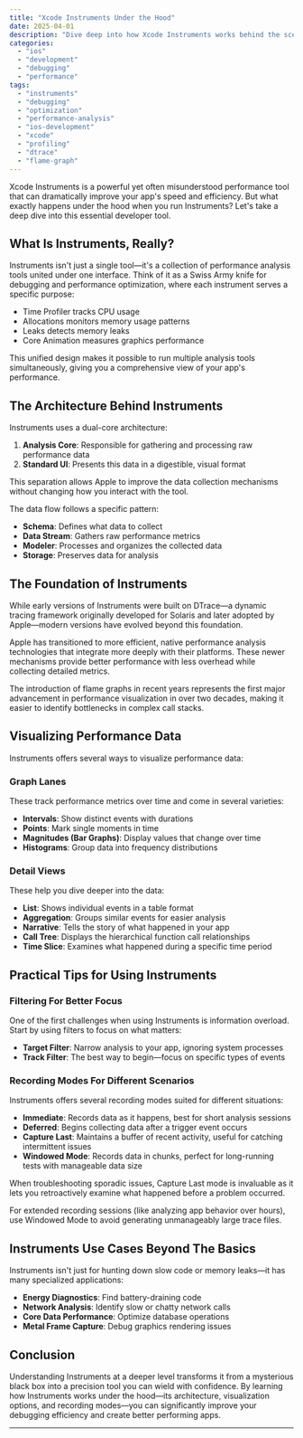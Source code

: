 ```yaml
---
title: "Xcode Instruments Under the Hood"
date: 2025-04-01
description: "Dive deep into how Xcode Instruments works behind the scenes, learn about its architecture, and discover how to use this powerful performance analysis tool effectively for your iOS and macOS apps."
categories: 
  - "ios"
  - "development"
  - "debugging"
  - "performance"
tags: 
  - "instruments"
  - "debugging"
  - "optimization"
  - "performance-analysis"
  - "ios-development"
  - "xcode"
  - "profiling"
  - "dtrace"
  - "flame-graph"
---
```


Xcode Instruments is a powerful yet often misunderstood performance tool that can dramatically improve your app's speed and efficiency. But what exactly happens under the hood when you run Instruments? Let's take a deep dive into this essential developer tool.

## What Is Instruments, Really?

Instruments isn't just a single tool—it's a collection of performance analysis tools united under one interface. Think of it as a Swiss Army knife for debugging and performance optimization, where each instrument serves a specific purpose:

- Time Profiler tracks CPU usage
- Allocations monitors memory usage patterns
- Leaks detects memory leaks
- Core Animation measures graphics performance

This unified design makes it possible to run multiple analysis tools simultaneously, giving you a comprehensive view of your app's performance.

## The Architecture Behind Instruments

Instruments uses a dual-core architecture:

1. **Analysis Core**: Responsible for gathering and processing raw performance data
2. **Standard UI**: Presents this data in a digestible, visual format

This separation allows Apple to improve the data collection mechanisms without changing how you interact with the tool.

The data flow follows a specific pattern:

- **Schema**: Defines what data to collect
- **Data Stream**: Gathers raw performance metrics
- **Modeler**: Processes and organizes the collected data
- **Storage**: Preserves data for analysis

## The Foundation of Instruments

While early versions of Instruments were built on DTrace—a dynamic tracing framework originally developed for Solaris and later adopted by Apple—modern versions have evolved beyond this foundation. 

Apple has transitioned to more efficient, native performance analysis technologies that integrate more deeply with their platforms. These newer mechanisms provide better performance with less overhead while collecting detailed metrics.

The introduction of flame graphs in recent years represents the first major advancement in performance visualization in over two decades, making it easier to identify bottlenecks in complex call stacks.

## Visualizing Performance Data

Instruments offers several ways to visualize performance data:

### Graph Lanes

These track performance metrics over time and come in several varieties:

- **Intervals**: Show distinct events with durations
- **Points**: Mark single moments in time
- **Magnitudes (Bar Graphs)**: Display values that change over time
- **Histograms**: Group data into frequency distributions

### Detail Views

These help you dive deeper into the data:

- **List**: Shows individual events in a table format
- **Aggregation**: Groups similar events for easier analysis
- **Narrative**: Tells the story of what happened in your app
- **Call Tree**: Displays the hierarchical function call relationships
- **Time Slice**: Examines what happened during a specific time period

## Practical Tips for Using Instruments

### Filtering For Better Focus

One of the first challenges when using Instruments is information overload. Start by using filters to focus on what matters:

- **Target Filter**: Narrow analysis to your app, ignoring system processes
- **Track Filter**: The best way to begin—focus on specific types of events

### Recording Modes For Different Scenarios

Instruments offers several recording modes suited for different situations:

- **Immediate**: Records data as it happens, best for short analysis sessions
- **Deferred**: Begins collecting data after a trigger event occurs
- **Capture Last**: Maintains a buffer of recent activity, useful for catching intermittent issues
- **Windowed Mode**: Records data in chunks, perfect for long-running tests with manageable data size

When troubleshooting sporadic issues, Capture Last mode is invaluable as it lets you retroactively examine what happened before a problem occurred.

For extended recording sessions (like analyzing app behavior over hours), use Windowed Mode to avoid generating unmanageably large trace files.

## Instruments Use Cases Beyond The Basics

Instruments isn't just for hunting down slow code or memory leaks—it has many specialized applications:

- **Energy Diagnostics**: Find battery-draining code
- **Network Analysis**: Identify slow or chatty network calls
- **Core Data Performance**: Optimize database operations
- **Metal Frame Capture**: Debug graphics rendering issues

## Conclusion

Understanding Instruments at a deeper level transforms it from a mysterious black box into a precision tool you can wield with confidence. By learning how Instruments works under the hood—its architecture, visualization options, and recording modes—you can significantly improve your debugging efficiency and create better performing apps.

--- 
